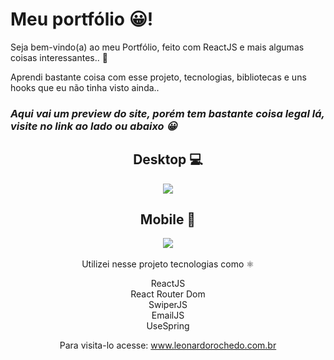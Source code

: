 # Meu portfólio 😀!

Seja bem-vindo(a) ao meu Portfólio, feito com ReactJS e mais algumas coisas interessantes.. 👀 <br>

Aprendi bastante coisa com esse projeto, tecnologias, bibliotecas e uns hooks que eu não tinha visto ainda..

<h3><i>Aqui vai um preview do site, porém tem bastante coisa legal lá, visite no link ao lado ou abaixo 😀</i></h3>

<div align='center'>
<h2> Desktop 💻 </h2>
<img src='https://user-images.githubusercontent.com/62243365/189427824-b5af03e3-f5f0-49d8-882c-330601c59288.png' />

<h2> Mobile 📱 </h2>
<img src='https://user-images.githubusercontent.com/62243365/189427820-088b2fc9-2122-4457-bc68-8a2d8dff0e47.png' />
</div>

<div align='center'>
<br>
Utilizei nesse projeto tecnologias como ⚛️

ReactJS<br>
React Router Dom<br>
SwiperJS<br>
EmailJS<br>
UseSpring<br>

Para visita-lo acesse: www.leonardorochedo.com.br
</div>
